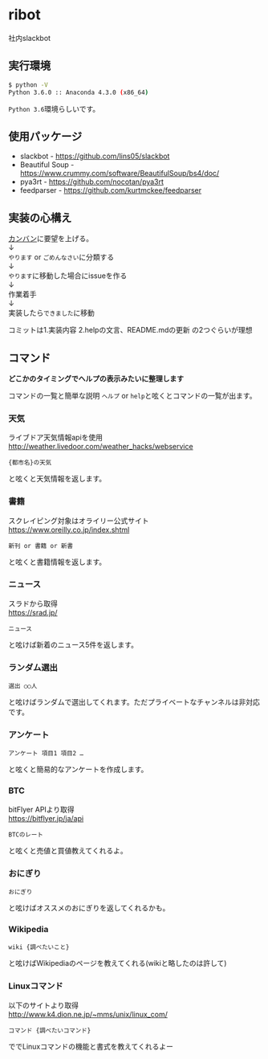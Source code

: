 # ribot
社内slackbot
## 実行環境
```bash
$ python -V
Python 3.6.0 :: Anaconda 4.3.0 (x86_64)
```
`Python 3.6`環境らしいです。

## 使用パッケージ
- slackbot - https://github.com/lins05/slackbot  
- Beautiful Soup - https://www.crummy.com/software/BeautifulSoup/bs4/doc/
- pya3rt - https://github.com/nocotan/pya3rt
- feedparser - https://github.com/kurtmckee/feedparser

## 実装の心構え
[カンバン](https://github.com/urchin-hat/ribot/projects/1)に要望を上げる。  
↓  
`やります` or `ごめんなさい`に分類する  
↓  
`やります`に移動した場合にissueを作る  
↓  
作業着手    
↓  
実装したら`できました`に移動

コミットは1.実装内容 2.helpの文言、README.mdの更新 の2つぐらいが理想

## コマンド
**どこかのタイミングでヘルプの表示みたいに整理します**

コマンドの一覧と簡単な説明
`ヘルプ` or `help`と呟くとコマンドの一覧が出ます。

### 天気
ライブドア天気情報apiを使用  
http://weather.livedoor.com/weather_hacks/webservice
```
{都市名}の天気
```
と呟くと天気情報を返します。

### 書籍
スクレイピング対象はオライリー公式サイト  
https://www.oreilly.co.jp/index.shtml
```
新刊 or 書籍 or 新書
```
と呟くと書籍情報を返します。

### ニュース
スラドから取得  
https://srad.jp/
```
ニュース
```
と呟けば新着のニュース5件を返します。

### ランダム選出
```
選出 ○○人
```
と呟けばランダムで選出してくれます。ただプライベートなチャンネルは非対応です。

### アンケート
```
アンケート 項目1 項目2 …
```
と呟くと簡易的なアンケートを作成します。

### BTC
bitFlyer APIより取得  
https://bitflyer.jp/ja/api
```
BTCのレート
```
と呟くと売値と買値教えてくれるよ。

### おにぎり
```
おにぎり
```
と呟けばオススメのおにぎりを返してくれるかも。

### Wikipedia
```
wiki {調べたいこと}
```
と呟けばWikipediaのページを教えてくれる(wikiと略したのは許して)

### Linuxコマンド
以下のサイトより取得  
http://www.k4.dion.ne.jp/~mms/unix/linux_com/
```
コマンド {調べたいコマンド}
```
ででLinuxコマンドの機能と書式を教えてくれるよー
